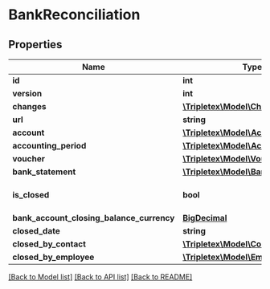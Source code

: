 # BankReconciliation

## Properties
Name | Type | Description | Notes
------------ | ------------- | ------------- | -------------
**id** | **int** |  | [optional] 
**version** | **int** |  | [optional] 
**changes** | [**\Tripletex\Model\Change[]**](Change.md) |  | [optional] 
**url** | **string** |  | [optional] 
**account** | [**\Tripletex\Model\Account**](Account.md) |  | 
**accounting_period** | [**\Tripletex\Model\AccountingPeriod**](AccountingPeriod.md) |  | 
**voucher** | [**\Tripletex\Model\Voucher**](Voucher.md) |  | [optional] 
**bank_statement** | [**\Tripletex\Model\BankStatement**](BankStatement.md) |  | [optional] 
**is_closed** | **bool** |  | [optional] [default to false]
**bank_account_closing_balance_currency** | [**BigDecimal**](BigDecimal.md) |  | [optional] 
**closed_date** | **string** |  | [optional] 
**closed_by_contact** | [**\Tripletex\Model\Contact**](Contact.md) |  | [optional] 
**closed_by_employee** | [**\Tripletex\Model\Employee**](Employee.md) |  | [optional] 

[[Back to Model list]](../README.md#documentation-for-models) [[Back to API list]](../README.md#documentation-for-api-endpoints) [[Back to README]](../README.md)

